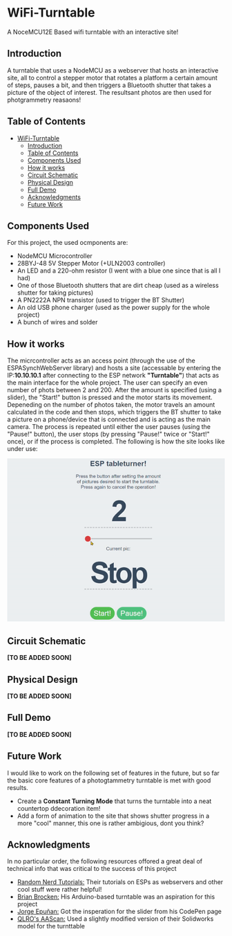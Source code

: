 # WiFi-Turntable
A NoceMCU12E Based wifi turntable with an interactive site!

## Introduction
A turntable that uses a NodeMCU as a webserver that hosts an interactive site, all to control a stepper motor that rotates a platform a certain amount of steps, pauses a bit, and then triggers a Bluetooth shutter that takes a picture of the object of interest. The resultsant photos are then used for photgrammetry reasaons!

## Table of Contents
- [WiFi-Turntable](#wifi-turntable)
  * [Introduction](#introduction)
  * [Table of Contents](#table-of-contents)
  * [Components Used](#components-used)
  * [How it works](#how-it-works)
  * [Circuit Schematic](#circuit-schematic)
  * [Physical Design](#physical-design)
  * [Full Demo](#full-demo)
  * [Acknowledgments](#acknowledgments)
  * [Future Work](#future-work)


## Components Used
For this project, the used ocmponents are:
<ul>
  <li>NodeMCU Microcontroller</li>
  <li>28BYJ-48 5V Stepper Motor (+ULN2003 controller)</li>
  <li>An LED and a 220-ohm resistor (I went with a blue one since that is all I had)</li>
  <li>One of those Bluetooth shutters that are dirt cheap (used as a wireless shutter for taking pictures)</li>
  <li>A PN2222A NPN transistor (used  to trigger the BT Shutter)</li>
  <li>An old USB phone charger (used as the power supply for the whole project)</li>
  <li>A bunch of wires and solder</li>
</ul>

## How it works
The micrcontroller acts as an access point (through the use of the ESPASynchWebServer library) and hosts a site (accessable by entering the IP:<b>10.10.10.1</b> after connecting to the ESP network <b>"Turntable"</b>) that acts as the main interface for the whole project. The user can specify an even number of phots between 2 and 200. After the amount is specified (using a slider), the "Start!" button is pressed and the motor starts its movement. Depeneding on the number of photos taken, the motor travels an amount calculated in the code and then stops, which triggers the BT shutter to take a picture on a phone/device that is connected and is acting as the main camera. The process is repeated until either the user pauses (using the "Pause!" button), the user stops (by pressing "Pause!" twice or "Start!" once), or if the process is completed. The following is how the site looks like under use:

<p align="center">
  <img src="/media/demo.gif/" alt="GIF of the UI">
</p>

## Circuit Schematic
<b>[TO BE ADDED SOON]</b>

## Physical Design
<b>[TO BE ADDED SOON]</b>

## Full Demo
<b>[TO BE ADDED SOON]</b>

## Future Work
I would like to work on the following set of features in the future, but so far the basic core features of a photogtammetry turntable is met with good results.
<ul>
 <li>Create a <b>Constant Turning Mode</b> that turns the turntable into a neat countertop ddecoration item!</li>
 <li>Add a form of animation to the site that shows shutter progress in a more "cool" manner, this one is rather ambigious, dont you think?</li>
</ul>

## Acknowledgments
In no particular order, the following resources offored a great deal of technical info that was critical to the success of this project

<ul>
  <li><a href="https://randomnerdtutorials.com/" target="_blank">Random Nerd Tutorials:</a> Their tutorials on ESPs as webservers and other cool stuff were rather helpful!</li>
  <li><a href="https://hackaday.io/Bribro12" target="_blank">Brian Brocken:</a> His Arduino-based turntable was an aspiration for this project</li>
 <li><a href="https://codepen.io/juanbrujo" target="_blank">Jorge Epuñan:</a> Got the insperation for the slider from his CodePen page</li>
 <li><a href="https://www.thingiverse.com/thing:4167615" target="_blank">QLRO's AAScan:</a> Used a slightly modified version of their Solidworks model for the turnttable</li>
</ul>

